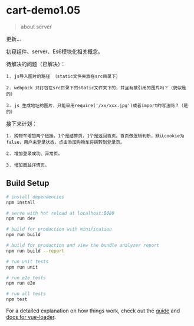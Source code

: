 # cart-demo1.05

> about server

更新...

初窥组件、server、Es6模块化相关概念。

待解决的问题（已解决）：

    1. js导入图片的路径 （static文件夹放在src目录下）

    2. webpack 只打包在src目录下的static文件夹下的，并且有被引用的图片吗？（貌似是的）

    3. js 生成地址的图片，只能采用require('/xx/xxx.jpg')或者import的写法吗？（是的）

接下来计划：

    1. 购物车增加两个链接，1个是结算页，1个是返回首页。首页做逻辑判断，默认cookie为false，用户未登录状态，点击添加购物车将跳转到登录页。

    2. 增加登录成功、异常页。

    3. 增加商品详情页。

## Build Setup

``` bash
# install dependencies
npm install

# serve with hot reload at localhost:8080
npm run dev

# build for production with minification
npm run build

# build for production and view the bundle analyzer report
npm run build --report

# run unit tests
npm run unit

# run e2e tests
npm run e2e

# run all tests
npm test
```

For a detailed explanation on how things work, check out the [guide](http://vuejs-templates.github.io/webpack/) and [docs for vue-loader](http://vuejs.github.io/vue-loader).

